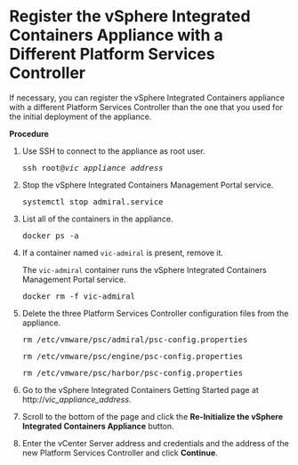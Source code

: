 # Register the vSphere Integrated Containers Appliance with a Different Platform Services Controller

If necessary, you can register the vSphere Integrated Containers appliance with a different Platform Services Controller than the one that you used for the initial deployment of the appliance.

**Procedure**

1. Use SSH to connect to the appliance as root user.

    <pre>ssh root@<i>vic_appliance_address</i></pre>
2. Stop the vSphere Integrated Containers Management Portal service.

    <pre>systemctl stop admiral.service</pre>
2. List all of the containers in the appliance.

    <pre>docker ps -a</pre>

2. If a container named `vic-admiral` is present, remove it. 

    The `vic-admiral` container runs the  vSphere Integrated Containers Management Portal service.

    <pre>docker rm -f vic-admiral</pre>

2. Delete the three Platform Services Controller configuration files from the appliance.

    <pre>rm /etc/vmware/psc/admiral/psc-config.properties</pre>
    <pre>rm /etc/vmware/psc/engine/psc-config.properties</pre>
    <pre>rm /etc/vmware/psc/harbor/psc-config.properties</pre>
3. Go to the vSphere Integrated Containers Getting Started page at http://<i>vic_appliance_address</i>.
4. Scroll to the bottom of the page and click the  **Re-Initialize the  vSphere Integrated Containers Appliance** button. 
5. Enter the vCenter Server address and credentials and the address of the new Platform Services Controller and click **Continue**.
